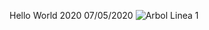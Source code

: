 Hello World 2020
07/05/2020
![Arbol](https://dam.ngenespanol.com/wp-content/uploads/2019/06/arbol-mas-alto-del-mundo.png)
Linea 1
